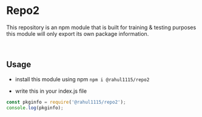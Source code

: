 # **Repo2**

This repository is an npm module that is built for training & testing purposes this module will only export its own package information.

&nbsp;

## **Usage**

- install this module using npm ```npm i @rahul1115/repo2```

- write this in your index.js file

```javascript
const pkginfo = require('@rahul1115/repo2');
console.log(pkginfo);
```
